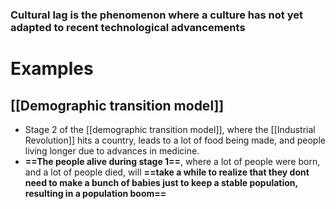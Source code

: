 ### Cultural lag is the phenomenon where a culture has not yet adapted to recent technological advancements
# Examples
## [[Demographic transition model]]
- Stage 2 of the [[demographic transition model]], where the [[Industrial Revolution]] hits a country, leads to a lot of food being made, and people living longer due to advances in medicine.
- **==The people alive during stage 1==**, where a lot of people were born, and a lot of people died, will **==take a while to realize that they dont need to make a bunch of babies just to keep a stable population, resulting in a population boom==**
